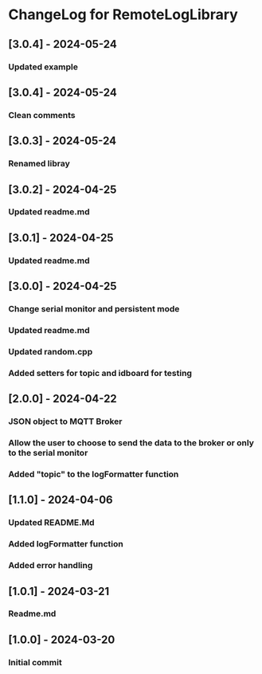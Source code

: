 # ChangeLog for RemoteLogLibrary

## [3.0.4] - 2024-05-24
### Updated example

## [3.0.4] - 2024-05-24
### Clean comments

## [3.0.3] - 2024-05-24
### Renamed libray

## [3.0.2] - 2024-04-25
### Updated readme.md

## [3.0.1] - 2024-04-25
### Updated readme.md

## [3.0.0] - 2024-04-25
### Change serial monitor and persistent mode
### Updated readme.md
### Updated random.cpp
### Added setters for topic and idboard for testing


## [2.0.0] - 2024-04-22
### JSON object to MQTT Broker
### Allow the user to choose to send the data to the broker or only to the serial monitor
### Added "topic" to the logFormatter function

## [1.1.0] - 2024-04-06
### Updated README.Md 
### Added logFormatter function
### Added error handling

## [1.0.1] - 2024-03-21
### Readme.md

## [1.0.0] - 2024-03-20
### Initial commit
